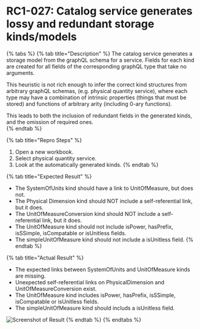 # RC1-027: Catalog service generates lossy and redundant storage kinds/models

{% tabs %}
{% tab title="Description" %}
The catalog service generates a storage model from the graphQL schema for a service. Fields for each kind are created for all fields of the corresponding graphQL type that take no arguments.    

This heuristic is not rich enough to infer the correct kind structures from arbitrary graphQL schemas, \(e.g. physical quantity service\), where each type may have a combination of intrinsic properties \(things that must be stored\) and functions of arbitrary arity \(including 0-ary functions\).   

This leads to both the inclusion of redundant fields in the generated kinds, and the omission of required ones.     
{% endtab %}

{% tab title="Repro Steps" %}
1. Open a new workbook.   
2. Select physical quantity service.
3. Look at the automatically generated kinds.
{% endtab %}

{% tab title="Expected Result" %}
* The SystemOfUnits kind should have a link to UnitOfMeasure, but does not.   
* The Physical Dimension kind should NOT include a self-referential link, but it does.
* The UnitOfMeasureConversion kind should NOT include a self-referential link, but it does.
* The UnitOfMeasure kind should not include isPower, hasPrefix, isSSimple, isCompatable or isUnitless fields.
* The simpleUnitOfMeasure kind should not include a isUnitless field.
{% endtab %}

{% tab title="Actual Result" %}
* The expected links between SystemOfUnits and UnitOfMeasure kinds are missing.
* Unexpected self-referential links on PhysicalDimension and UnitOfMeasureConversion exist.
* The UnitOfMeasure kind includes isPower, hasPrefix, isSSimple, isCompatable or isUnitless fields.
* The simpleUnitOfMeasure kind should includs a isUnitless field.

![Screenshot of Result](https://blobscdn.gitbook.com/v0/b/gitbook-28427.appspot.com/o/assets%2F-LWSKjuJIsK0lFXCaEtL%2F-LZGHSN5CEioYduG7stF%2F-LZGLfnFtju4nTlxPR4I%2Fimage.png?alt=media&token=d8a0511a-ee45-4d9e-8273-6b8dd7311356)
{% endtab %}
{% endtabs %}

